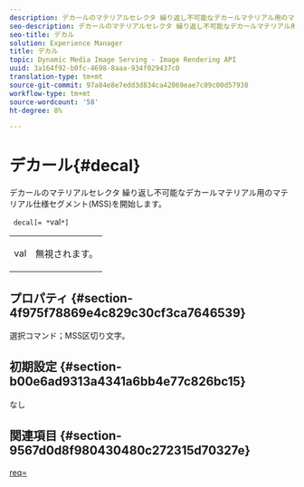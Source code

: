 ```yaml
---
description: デカールのマテリアルセレクタ 繰り返し不可能なデカールマテリアル用のマテリアル仕様セグメント(MSS)を開始します。
seo-description: デカールのマテリアルセレクタ 繰り返し不可能なデカールマテリアル用のマテリアル仕様セグメント(MSS)を開始します。
seo-title: デカル
solution: Experience Manager
title: デカル
topic: Dynamic Media Image Serving - Image Rendering API
uuid: 3a164f92-b0fc-4698-8aaa-934f029437c0
translation-type: tm+mt
source-git-commit: 97a84e8e7edd3d834ca42069eae7c09c00d57938
workflow-type: tm+mt
source-wordcount: '58'
ht-degree: 8%

---
```



# デカール{#decal}

デカールのマテリアルセレクタ 繰り返し不可能なデカールマテリアル用のマテリアル仕様セグメント(MSS)を開始します。

` decal[= *`val`*]`

<table id="simpletable_35431F0E19B143528BD75C82CFBC5EE0"> 
 <tr class="strow"> 
  <td class="stentry"> <p> <span class="varname"> val  </span> </p> </td> 
  <td class="stentry"> <p>無視されます。 </p> </td> 
 </tr> 
</table>

## プロパティ {#section-4f975f78869e4c829c30cf3ca7646539}

選択コマンド；MSS区切り文字。

## 初期設定 {#section-b00e6ad9313a4341a6bb4e77c826bc15}

なし

## 関連項目 {#section-9567d0d8f980430480c272315d70327e}

[req=](../../../../../ir-api/http-protocol/image-rendering-api-ref/c-ir-http-protocol-ref/c-ir-http-protocol-command-reference/r-ir-req.md#reference-792b1a663fb64261bd2de2a209b847fb)
